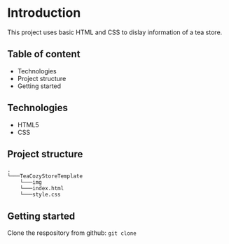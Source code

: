 # Introduction
This project uses basic HTML and CSS to dislay information of a tea store.

## Table of content
- Technologies
- Project structure
- Getting started

## Technologies 
- HTML5
- CSS

## Project structure
```
.
└───TeaCozyStoreTemplate
    └───img
    └───index.html
    └───style.css
```
## Getting started
Clone the respository from github: ```git clone```
